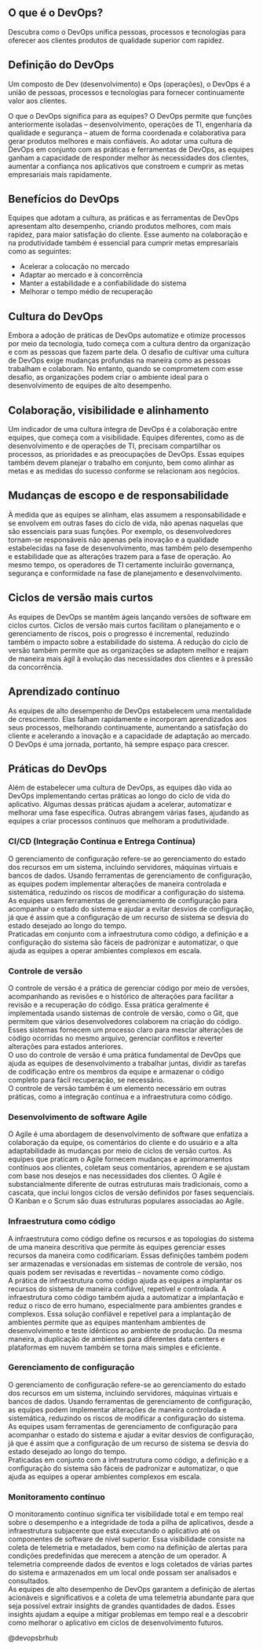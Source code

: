 ## **O que é o DevOps?**

Descubra como o DevOps unifica pessoas, processos e tecnologias para oferecer aos clientes produtos de qualidade superior com rapidez.

## **Definição do DevOps**

Um composto de Dev (desenvolvimento) e Ops (operações), o DevOps é a união de pessoas, processos e tecnologias para fornecer continuamente valor aos clientes.

O que o DevOps significa para as equipes? O DevOps permite que funções anteriormente isoladas – desenvolvimento, operações de TI, engenharia da qualidade e segurança – atuem de forma coordenada e colaborativa para gerar produtos melhores e mais confiáveis. Ao adotar uma cultura de DevOps em conjunto com as práticas e ferramentas de DevOps, as equipes ganham a capacidade de responder melhor às necessidades dos clientes, aumentar a confiança nos aplicativos que constroem e cumprir as metas empresariais mais rapidamente.

## **Benefícios do DevOps**

Equipes que adotam a cultura, as práticas e as ferramentas de DevOps apresentam alto desempenho, criando produtos melhores, com mais rapidez, para maior satisfação do cliente. Esse aumento na colaboração e na produtividade também é essencial para cumprir metas empresariais como as seguintes:

- Acelerar a colocação no mercado
- Adaptar ao mercado e à concorrência
- Manter a estabilidade e a confiabilidade do sistema
- Melhorar o tempo médio de recuperação

## **Cultura do DevOps**

Embora a adoção de práticas de DevOps automatize e otimize processos por meio da tecnologia, tudo começa com a cultura dentro da organização e com as pessoas que fazem parte dela. O desafio de cultivar uma cultura de DevOps exige mudanças profundas na maneira como as pessoas trabalham e colaboram. No entanto, quando se comprometem com esse desafio, as organizações podem criar o ambiente ideal para o desenvolvimento de equipes de alto desempenho.

## **Colaboração, visibilidade e alinhamento**

Um indicador de uma cultura íntegra de DevOps é a colaboração entre equipes, que começa com a visibilidade. Equipes diferentes, como as de desenvolvimento e de operações de TI, precisam compartilhar os processos, as prioridades e as preocupações de DevOps. Essas equipes também devem planejar o trabalho em conjunto, bem como alinhar as metas e as medidas do sucesso conforme se relacionam aos negócios.

## **Mudanças de escopo e de responsabilidade**

À medida que as equipes se alinham, elas assumem a responsabilidade e se envolvem em outras fases do ciclo de vida, não apenas naquelas que são essenciais para suas funções. Por exemplo, os desenvolvedores tornam-se responsáveis não apenas pela inovação e a qualidade estabelecidas na fase de desenvolvimento, mas também pelo desempenho e estabilidade que as alterações trazem para a fase de operação. Ao mesmo tempo, os operadores de TI certamente incluirão governança, segurança e conformidade na fase de planejamento e desenvolvimento.

## **Ciclos de versão mais curtos**

As equipes de DevOps se mantêm ágeis lançando versões de software em ciclos curtos. Ciclos de versão mais curtos facilitam o planejamento e o gerenciamento de riscos, pois o progresso é incremental, reduzindo também o impacto sobre a estabilidade do sistema. A redução do ciclo de versão também permite que as organizações se adaptem melhor e reajam de maneira mais ágil à evolução das necessidades dos clientes e à pressão da concorrência.

## **Aprendizado contínuo**

As equipes de alto desempenho de DevOps estabelecem uma mentalidade de crescimento. Elas falham rapidamente e incorporam aprendizados aos seus processos, melhorando continuamente, aumentando a satisfação do cliente e acelerando a inovação e a capacidade de adaptação ao mercado. O DevOps é uma jornada, portanto, há sempre espaço para crescer.

## **Práticas do DevOps**

Além de estabelecer uma cultura de DevOps, as equipes dão vida ao DevOps implementando certas práticas ao longo do ciclo de vida do aplicativo. Algumas dessas práticas ajudam a acelerar, automatizar e melhorar uma fase específica. Outras abrangem várias fases, ajudando as equipes a criar processos contínuos que melhoram a produtividade.

### **CI/CD (Integração Contínua e Entrega Contínua)**

O gerenciamento de configuração refere-se ao gerenciamento do estado dos recursos em um sistema, incluindo servidores, máquinas virtuais e bancos de dados. Usando ferramentas de gerenciamento de configuração, as equipes podem implementar alterações de maneira controlada e sistemática, reduzindo os riscos de modificar a configuração do sistema. As equipes usam ferramentas de gerenciamento de configuração para acompanhar o estado do sistema e ajudar a evitar desvios de configuração, já que é assim que a configuração de um recurso de sistema se desvia do estado desejado ao longo do tempo.  
Praticadas em conjunto com a infraestrutura como código, a definição e a configuração do sistema são fáceis de padronizar e automatizar, o que ajuda as equipes a operar ambientes complexos em escala.

### **Controle de versão**

O controle de versão é a prática de gerenciar código por meio de versões, acompanhando as revisões e o histórico de alterações para facilitar a revisão e a recuperação do código. Essa prática geralmente é implementada usando sistemas de controle de versão, como o Git, que permitem que vários desenvolvedores colaborem na criação do código. Esses sistemas fornecem um processo claro para mesclar alterações de código ocorridas no mesmo arquivo, gerenciar conflitos e reverter alterações para estados anteriores.  
O uso do controle de versão é uma prática fundamental de DevOps que ajuda as equipes de desenvolvimento a trabalhar juntas, dividir as tarefas de codificação entre os membros da equipe e armazenar o código completo para fácil recuperação, se necessário.  
O controle de versão também é um elemento necessário em outras práticas, como a integração contínua e a infraestrutura como código.

### **Desenvolvimento de software Agile**

O Agile é uma abordagem de desenvolvimento de software que enfatiza a colaboração da equipe, os comentários do cliente e do usuário e a alta adaptabilidade às mudanças por meio de ciclos de versão curtos. As equipes que praticam o Agile fornecem mudanças e aprimoramentos contínuos aos clientes, coletam seus comentários, aprendem e se ajustam com base nos desejos e nas necessidades dos clientes. O Agile é substancialmente diferente de outras estruturas mais tradicionais, como a cascata, que inclui longos ciclos de versão definidos por fases sequenciais. O Kanban e o Scrum são duas estruturas populares associadas ao Agile.

### **Infraestrutura como código**

A infraestrutura como código define os recursos e as topologias do sistema de uma maneira descritiva que permite às equipes gerenciar esses recursos da maneira como codificariam. Essas definições também podem ser armazenadas e versionadas em sistemas de controle de versão, nos quais podem ser revisadas e revertidas – novamente como código.  
A prática de infraestrutura como código ajuda as equipes a implantar os recursos do sistema de maneira confiável, repetível e controlada. A infraestrutura como código também ajuda a automatizar a implantação e reduz o risco de erro humano, especialmente para ambientes grandes e complexos. Essa solução confiável e repetível para a implantação de ambientes permite que as equipes mantenham ambientes de desenvolvimento e teste idênticos ao ambiente de produção. Da mesma maneira, a duplicação de ambientes para diferentes data centers e plataformas em nuvem também se torna mais simples e eficiente.

### **Gerenciamento de configuração**

O gerenciamento de configuração refere-se ao gerenciamento do estado dos recursos em um sistema, incluindo servidores, máquinas virtuais e bancos de dados. Usando ferramentas de gerenciamento de configuração, as equipes podem implementar alterações de maneira controlada e sistemática, reduzindo os riscos de modificar a configuração do sistema. As equipes usam ferramentas de gerenciamento de configuração para acompanhar o estado do sistema e ajudar a evitar desvios de configuração, já que é assim que a configuração de um recurso de sistema se desvia do estado desejado ao longo do tempo.  
Praticadas em conjunto com a infraestrutura como código, a definição e a configuração do sistema são fáceis de padronizar e automatizar, o que ajuda as equipes a operar ambientes complexos em escala.

### **Monitoramento contínuo**

O monitoramento contínuo significa ter visibilidade total e em tempo real sobre o desempenho e a integridade de toda a pilha de aplicativos, desde a infraestrutura subjacente que está executando o aplicativo até os componentes de software de nível superior. Essa visibilidade consiste na coleta de telemetria e metadados, bem como na definição de alertas para condições predefinidas que merecem a atenção de um operador. A telemetria compreende dados de eventos e logs coletados de várias partes do sistema e armazenados em um local onde possam ser analisados e consultados.  
As equipes de alto desempenho de DevOps garantem a definição de alertas acionáveis e significativos e a coleta de uma telemetria abundante para que seja possível extrair insights de grandes quantidades de dados. Esses insights ajudam a equipe a mitigar problemas em tempo real e a descobrir como melhorar o aplicativo em ciclos de desenvolvimento futuros.

@devopsbrhub